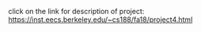 click on the link for description of project: https://inst.eecs.berkeley.edu/~cs188/fa18/project4.html
